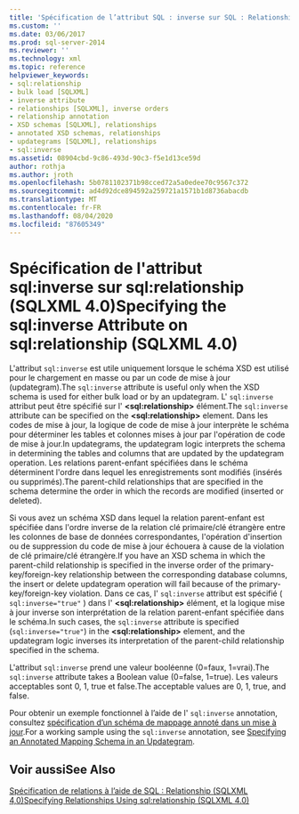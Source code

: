 ```yaml
---
title: 'Spécification de l’attribut SQL : inverse sur SQL : Relationship (SQLXML 4,0) | Microsoft Docs'
ms.custom: ''
ms.date: 03/06/2017
ms.prod: sql-server-2014
ms.reviewer: ''
ms.technology: xml
ms.topic: reference
helpviewer_keywords:
- sql:relationship
- bulk load [SQLXML]
- inverse attribute
- relationships [SQLXML], inverse orders
- relationship annotation
- XSD schemas [SQLXML], relationships
- annotated XSD schemas, relationships
- updategrams [SQLXML], relationships
- sql:inverse
ms.assetid: 08904cbd-9c86-493d-90c3-f5e1d13ce59d
author: rothja
ms.author: jroth
ms.openlocfilehash: 5b0781102371b98cced72a5a0edee70c9567c372
ms.sourcegitcommit: ad4d92dce894592a259721a1571b1d8736abacdb
ms.translationtype: MT
ms.contentlocale: fr-FR
ms.lasthandoff: 08/04/2020
ms.locfileid: "87605349"
---
```

# <a name="specifying-the-sqlinverse-attribute-on-sqlrelationship-sqlxml-40"></a><span data-ttu-id="f1a0f-102">Spécification de l'attribut sql:inverse sur sql:relationship (SQLXML 4.0)</span><span class="sxs-lookup"><span data-stu-id="f1a0f-102">Specifying the sql:inverse Attribute on sql:relationship (SQLXML 4.0)</span></span>
  <span data-ttu-id="f1a0f-103">L'attribut `sql:inverse` est utile uniquement lorsque le schéma XSD est utilisé pour le chargement en masse ou par un code de mise à jour (updategram).</span><span class="sxs-lookup"><span data-stu-id="f1a0f-103">The `sql:inverse` attribute is useful only when the XSD schema is used for either bulk load or by an updategram.</span></span> <span data-ttu-id="f1a0f-104">L' `sql:inverse` attribut peut être spécifié sur l' **\<sql:relationship>** élément.</span><span class="sxs-lookup"><span data-stu-id="f1a0f-104">The `sql:inverse` attribute can be specified on the **\<sql:relationship>** element.</span></span> <span data-ttu-id="f1a0f-105">Dans les codes de mise à jour, la logique de code de mise à jour interprète le schéma pour déterminer les tables et colonnes mises à jour par l'opération de code de mise à jour.</span><span class="sxs-lookup"><span data-stu-id="f1a0f-105">In updategrams, the updategram logic interprets the schema in determining the tables and columns that are updated by the updategram operation.</span></span> <span data-ttu-id="f1a0f-106">Les relations parent-enfant spécifiées dans le schéma déterminent l'ordre dans lequel les enregistrements sont modifiés (insérés ou supprimés).</span><span class="sxs-lookup"><span data-stu-id="f1a0f-106">The parent-child relationships that are specified in the schema determine the order in which the records are modified (inserted or deleted).</span></span>  
  
 <span data-ttu-id="f1a0f-107">Si vous avez un schéma XSD dans lequel la relation parent-enfant est spécifiée dans l'ordre inverse de la relation clé primaire/clé étrangère entre les colonnes de base de données correspondantes, l'opération d'insertion ou de suppression du code de mise à jour échouera à cause de la violation de clé primaire/clé étrangère.</span><span class="sxs-lookup"><span data-stu-id="f1a0f-107">If you have an XSD schema in which the parent-child relationship is specified in the inverse order of the primary-key/foreign-key relationship between the corresponding database columns, the insert or delete updategram operation will fail because of the primary-key/foreign-key violation.</span></span> <span data-ttu-id="f1a0f-108">Dans ce cas, l' `sql:inverse` attribut est spécifié ( `sql:inverse="true"` ) dans l' **\<sql:relationship>** élément, et la logique mise à jour inverse son interprétation de la relation parent-enfant spécifiée dans le schéma.</span><span class="sxs-lookup"><span data-stu-id="f1a0f-108">In such cases, the `sql:inverse` attribute is specified (`sql:inverse="true"`) in the **\<sql:relationship>** element, and the updategram logic inverses its interpretation of the parent-child relationship specified in the schema.</span></span>  
  
 <span data-ttu-id="f1a0f-109">L'attribut `sql:inverse` prend une valeur booléenne (0=faux, 1=vrai).</span><span class="sxs-lookup"><span data-stu-id="f1a0f-109">The `sql:inverse` attribute takes a Boolean value (0=false, 1=true).</span></span> <span data-ttu-id="f1a0f-110">Les valeurs acceptables sont 0, 1, true et false.</span><span class="sxs-lookup"><span data-stu-id="f1a0f-110">The acceptable values are 0, 1, true, and false.</span></span>  
  
 <span data-ttu-id="f1a0f-111">Pour obtenir un exemple fonctionnel à l’aide de l' `sql:inverse` annotation, consultez [spécification d’un schéma de mappage annoté dans un mise à jour](../sqlxml-annotated-xsd-schemas-xpath-queries/updategrams/specifying-an-annotated-mapping-schema-in-an-updategram-sqlxml-4-0.md).</span><span class="sxs-lookup"><span data-stu-id="f1a0f-111">For a working sample using the `sql:inverse` annotation, see [Specifying an Annotated Mapping Schema in an Updategram](../sqlxml-annotated-xsd-schemas-xpath-queries/updategrams/specifying-an-annotated-mapping-schema-in-an-updategram-sqlxml-4-0.md).</span></span>  
  
## <a name="see-also"></a><span data-ttu-id="f1a0f-112">Voir aussi</span><span class="sxs-lookup"><span data-stu-id="f1a0f-112">See Also</span></span>  
 [<span data-ttu-id="f1a0f-113">Spécification de relations à l’aide de SQL : Relationship &#40;SQLXML 4,0&#41;</span><span class="sxs-lookup"><span data-stu-id="f1a0f-113">Specifying Relationships Using sql:relationship &#40;SQLXML 4.0&#41;</span></span>](specifying-relationships-using-sql-relationship-sqlxml-4-0.md)  
  
  
